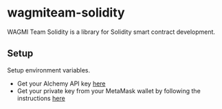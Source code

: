 # wagmiteam-solidity

WAGMI Team Solidity is a library for Solidity smart contract development.

## Setup

Setup environment variables.

- Get your Alchemy API key [here](https://docs.alchemy.com/alchemy/introduction/getting-started)
- Get your private key from your MetaMask wallet by following the instructions [here](https://metamask.zendesk.com/hc/en-us/articles/360015289632)
